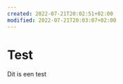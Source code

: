 ```yaml
---
created: 2022-07-21T20:02:51+02:00
modified: 2022-07-21T20:03:07+02:00
---
```


# Test

Dit is een test
